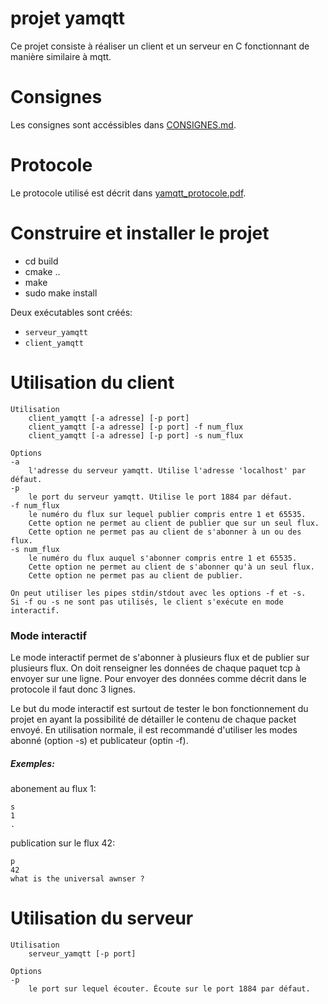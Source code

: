 # projet yamqtt

Ce projet consiste à réaliser un client et un serveur en C fonctionnant de manière similaire à mqtt.

# Consignes
Les consignes sont accéssibles dans [CONSIGNES.md](./CONSIGNES.md).

# Protocole
Le protocole utilisé est décrit dans [yamqtt\_protocole.pdf](./yamqtt_protocole.pdf).

# Construire et installer le projet
- cd build
- cmake ..
- make
- sudo make install

Deux exécutables sont créés:
- `serveur_yamqtt`
- `client_yamqtt`

# Utilisation du client
```
Utilisation
	client_yamqtt [-a adresse] [-p port]
	client_yamqtt [-a adresse] [-p port] -f num_flux
	client_yamqtt [-a adresse] [-p port] -s num_flux

Options
-a
	l'adresse du serveur yamqtt. Utilise l'adresse 'localhost' par défaut.
-p
	le port du serveur yamqtt. Utilise le port 1884 par défaut.
-f num_flux
	le numéro du flux sur lequel publier compris entre 1 et 65535.
	Cette option ne permet au client de publier que sur un seul flux. 
	Cette option ne permet pas au client de s'abonner à un ou des flux.
-s num_flux
	le numéro du flux auquel s'abonner compris entre 1 et 65535.
	Cette option ne permet au client de s'abonner qu'à un seul flux. 
	Cette option ne permet pas au client de publier.

On peut utiliser les pipes stdin/stdout avec les options -f et -s.
Si -f ou -s ne sont pas utilisés, le client s'exécute en mode interactif.
```

### Mode interactif
Le mode interactif permet de s'abonner à plusieurs flux et de publier sur plusieurs flux. On doit renseigner les données de chaque paquet tcp à envoyer sur une ligne. Pour envoyer des données comme décrit dans le protocole il faut donc 3 lignes.

Le but du mode interactif est surtout de tester le bon fonctionnement du projet en ayant la possibilité de détailler le contenu de chaque packet envoyé. En utilisation normale, il est recommandé d'utiliser les modes abonné (option -s) et publicateur (optin -f).

##### Exemples:
abonement au flux 1:
```
s
1
.
```
publication sur le flux 42:
```
p
42
what is the universal awnser ?
```

# Utilisation du serveur
```
Utilisation
	serveur_yamqtt [-p port]

Options
-p
	le port sur lequel écouter. Écoute sur le port 1884 par défaut.
```
